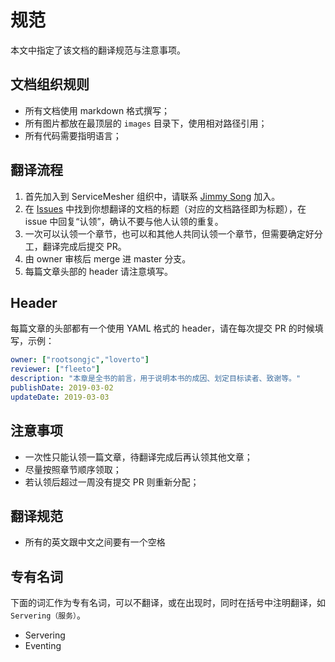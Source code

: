 # 规范

本文中指定了该文档的翻译规范与注意事项。

## 文档组织规则

- 所有文档使用 markdown 格式撰写；
- 所有图片都放在最顶层的 `images` 目录下，使用相对路径引用；
- 所有代码需要指明语言；

## 翻译流程

1. 首先加入到 ServiceMesher 组织中，请联系 [Jimmy Song](https://jimmysong.io/about) 加入。
2. 在 [Issues](https://github.com/servicemesher/getting-started-with-knative/issues) 中找到你想翻译的文档的标题（对应的文档路径即为标题），在 issue 中回复“认领”，确认不要与他人认领的重复。
3. 一次可以认领一个章节，也可以和其他人共同认领一个章节，但需要确定好分工，翻译完成后提交 PR。
4. 由 owner 审核后 merge 进 master 分支。
5. 每篇文章头部的 header 请注意填写。

## Header

每篇文章的头部都有一个使用 YAML 格式的 header，请在每次提交 PR 的时候填写，示例：

```yaml
owner: ["rootsongjc","loverto"]
reviewer: ["fleeto"]
description: "本章是全书的前言，用于说明本书的成因、划定目标读者、致谢等。"
publishDate: 2019-03-02
updateDate: 2019-03-03
```

## 注意事项

- 一次性只能认领一篇文章，待翻译完成后再认领其他文章；
- 尽量按照章节顺序领取；
- 若认领后超过一周没有提交 PR 则重新分配；

## 翻译规范

- 所有的英文跟中文之间要有一个空格

## 专有名词

下面的词汇作为专有名词，可以不翻译，或在出现时，同时在括号中注明翻译，如 `Servering（服务）`。

- Servering
- Eventing
